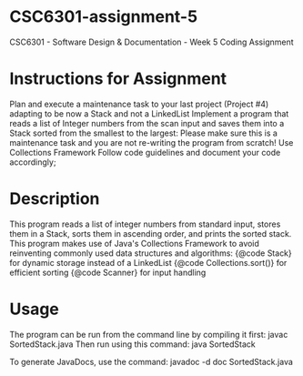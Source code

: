# CSC6301-assignment-5
CSC6301 - Software Design &amp; Documentation - Week 5 Coding Assignment

# Instructions for Assignment
Plan and execute a maintenance task to your last project (Project #4) adapting to be now a Stack and not a LinkedList
Implement a program that reads a list of Integer numbers from the scan input and saves them into a Stack sorted from the smallest to the largest:
Please make sure this is a maintenance task and you are not re-writing the program from scratch!
Use Collections Framework
Follow code guidelines and document your code accordingly;

# Description
This program reads a list of integer numbers from standard input, stores them in a Stack, sorts them in ascending order, and prints the sorted stack.
This program makes use of Java's Collections Framework to avoid reinventing commonly used data structures and algorithms:
{@code Stack<Integer>} for dynamic storage instead of a LinkedList
{@code Collections.sort()} for efficient sorting
{@code Scanner} for input handling

# Usage
The program can be run from the command line by compiling it first:
javac SortedStack.java
Then run using this command:
java SortedStack

To generate JavaDocs, use the command:
javadoc -d doc SortedStack.java
